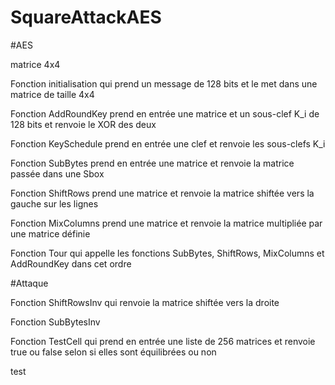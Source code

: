 # SquareAttackAES

#AES

matrice 4x4

Fonction initialisation qui prend un message de 128 bits et le met dans une matrice de taille 4x4

Fonction AddRoundKey prend en entrée une matrice et un sous-clef K_i de 128 bits et renvoie le XOR des deux

Fonction KeySchedule prend en entrée une clef et renvoie les sous-clefs K_i   

Fonction SubBytes prend en entrée une matrice et renvoie la matrice passée dans une Sbox

Fonction ShiftRows prend une matrice et renvoie la matrice shiftée vers la gauche sur les lignes

Fonction MixColumns prend une matrice et renvoie la matrice multipliée par une matrice définie 

Fonction Tour qui appelle les fonctions SubBytes, ShiftRows, MixColumns et AddRoundKey dans cet ordre

#Attaque

Fonction ShiftRowsInv qui renvoie la matrice shiftée vers la droite

Fonction SubBytesInv 

Fonction TestCell qui prend en entrée une liste de 256 matrices et renvoie true ou false selon si elles sont équilibrées ou non 

test
